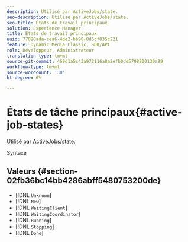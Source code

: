 ```yaml
---
description: Utilisé par ActiveJobs/state.
seo-description: Utilisé par ActiveJobs/state.
seo-title: États de travail principaux
solution: Experience Manager
title: États de travail principaux
uuid: 77020ada-cea6-4de2-bb90-8d5cf835c221
feature: Dynamic Media Classic, SDK/API
role: Développeur, Administrateur
translation-type: tm+mt
source-git-commit: 469d1a5c43a972116a8a2efb0de5708800130a99
workflow-type: tm+mt
source-wordcount: '30'
ht-degree: 6%

---
```



# États de tâche principaux{#active-job-states}

Utilisé par ActiveJobs/state.

Syntaxe

## Valeurs {#section-02fb36bc14bb4286abff5480753200de}

* [!DNL `Unknown`]
* [!DNL `New`]
* [!DNL `WaitingClient`]
* [!DNL `WaitingCoordinator`]
* [!DNL `Running`]
* [!DNL `Stopping`]
* [!DNL `Done`]

